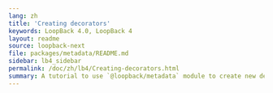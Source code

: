 ```yaml
---
lang: zh
title: 'Creating decorators'
keywords: LoopBack 4.0, LoopBack 4
layout: readme
source: loopback-next
file: packages/metadata/README.md
sidebar: lb4_sidebar
permalink: /doc/zh/lb4/Creating-decorators.html
summary: A tutorial to use `@loopback/metadata` module to create new decorators
---
```

